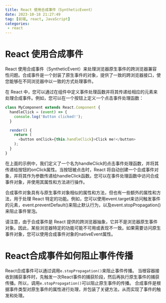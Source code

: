 ```yaml
---
title: React 使用合成事件（SyntheticEvent）
date: 2023-10-18 21:27:49
tag: [前端, react, JavaScript]
categories: 
 - react
---
```

# React 使用合成事件
React 使用合成事件（SyntheticEvent）来处理浏览器原生事件的跨浏览器兼容性问题。合成事件是一个封装了原生事件的对象，提供了一致的跨浏览器接口，使您能够在不同浏览器中以一致的方式处理事件。
<!-- more -->
在 React 中，您可以通过在组件中定义事件处理函数并将其传递给相应的元素来处理合成事件。例如，您可以在一个按钮上定义一个点击事件处理函数：
```js
class MyComponent extends React.Component {
  handleClick = (event) => {
    console.log('Button clicked!');
  }

  render() {
    return (
      <button onClick={this.handleClick}>Click me!</button>
    );
  }
}
```
在上面的示例中，我们定义了一个名为handleClick的点击事件处理函数，并将其传递给按钮的onClick属性。当按钮被点击时，React 将自动创建一个合成事件对象，并将其作为参数传递给handleClick函数。您可以在事件处理函数中访问合成事件对象，并使用其属性和方法进行操作。

合成事件对象具有与原生事件对象相似的属性和方法，但也有一些额外的属性和方法，用于处理 React 特定的功能。例如，您可以使用event.target来访问触发事件的元素，event.preventDefault()来阻止默认行为，以及event.stopPropagation()来阻止事件冒泡。

请注意，由于合成事件是 React 提供的跨浏览器抽象，它并不是浏览器原生事件对象。因此，某些浏览器特定的功能可能不可用或表现不一致。如果需要访问原生事件对象，您可以使用合成事件对象的nativeEvent属性。
# React合成事件如何阻止事件传播

React合成事件可以通过调用`e.stopPropagation()`来阻止事件传播。
当根容器接收到捕获事件时，先触发一次React事件的捕获阶段，然后再执行原生事件的捕获传播。所以，调用`e.stopPropagation()`可以阻止原生事件的传播。
合成事件是根据事件类型对原生事件的属性进行处理，并包装了关键方法，从而实现了事件的触发和处理。